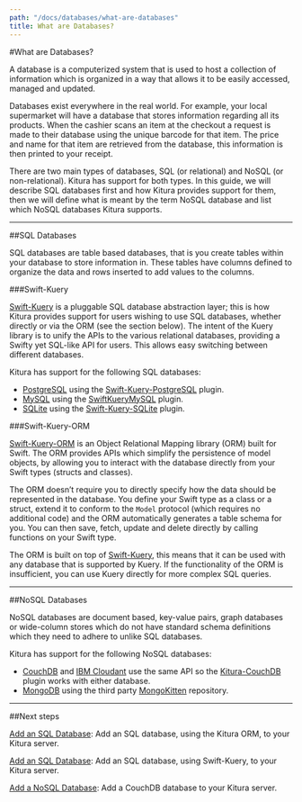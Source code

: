```yaml
---
path: "/docs/databases/what-are-databases"
title: What are Databases?
---
```


#What are Databases?

A database is a computerized system that is used to host a collection of information which is organized in a way that allows it to be easily accessed, managed and updated.

Databases exist everywhere in the real world. For example, your local supermarket will have a database that stores information regarding all its products. When the cashier scans an item at the checkout a request is made to their database using the unique barcode for that item. The price and name for that item are retrieved from the database, this information is then printed to your receipt.

There are two main types of databases, SQL (or relational) and NoSQL (or non-relational). Kitura has support for both types. In this guide, we will describe SQL databases first and how Kitura provides support for them, then we will define what is meant by the term NoSQL database and list which NoSQL databases Kitura supports.

---

##SQL Databases

SQL databases are table based databases, that is you create tables within your database to store information in. These tables have columns defined to organize the data and rows inserted to add values to the columns.

###Swift-Kuery

[Swift-Kuery](https://github.com/IBM-Swift/Swift-Kuery) is a pluggable SQL database abstraction layer; this is how Kitura provides support for users wishing to use SQL databases, whether directly or via the ORM (see the section below). The intent of the Kuery library is to unify the APIs to the various relational databases, providing a Swifty yet SQL-like API for users. This allows easy switching between different databases.

Kitura has support for the following SQL databases:

- [PostgreSQL](https://www.postgresql.org) using the [Swift-Kuery-PostgreSQL](https://github.com/IBM-Swift/Swift-Kuery-PostgreSQL) plugin.
- [MySQL](https://www.mysql.com) using the [SwiftKueryMySQL](https://github.com/IBM-Swift/SwiftKueryMySQL) plugin.
- [SQLite](https://www.sqlite.org) using the [Swift-Kuery-SQLite](https://github.com/IBM-Swift/Swift-Kuery-SQLite) plugin.

###Swift-Kuery-ORM

[Swift-Kuery-ORM](https://github.com/IBM-Swift/Swift-Kuery-ORM) is an Object Relational Mapping library (ORM) built for Swift. The ORM provides APIs which simplify the persistence of model objects, by allowing you to interact with the database directly from your Swift types (structs and classes).

The ORM doesn’t require you to directly specify how the data should be represented in the database. You define your Swift type as a class or a struct, extend it to conform to the `Model` protocol (which requires no additional code) and the ORM automatically generates a table schema for you. You can then save, fetch, update and delete directly by calling functions on your Swift type.

The ORM is built on top of [Swift-Kuery](https://github.com/IBM-Swift/Swift-Kuery), this means that it can be used with any database that is supported by Kuery. If the functionality of the ORM is insufficient, you can use Kuery directly for more complex SQL queries.

---

##NoSQL Databases

NoSQL databases are document based, key-value pairs, graph databases or wide-column stores which do not have standard schema definitions which they need to adhere to unlike SQL databases.

Kitura has support for the following NoSQL databases:

- [CouchDB](https://couchdb.apache.org) and [IBM Cloudant](https://www.ibm.com/uk-en/cloud/cloudant) use the same API so the [Kitura-CouchDB](https://github.com/IBM-Swift/Kitura-CouchDB) plugin works with either database.
- [MongoDB](https://www.mongodb.com) using the third party [MongoKitten](https://github.com/OpenKitten/MongoKitten) repository.

---

##Next steps

[Add an SQL Database](./orm): Add an SQL database, using the Kitura ORM, to your Kitura server.

[Add an SQL Database](./kuery): Add an SQL database, using Swift-Kuery, to your Kitura server.

[Add a NoSQL Database](./couchdb): Add a CouchDB database to your Kitura server.
